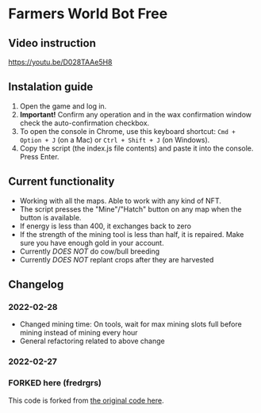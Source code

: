 # Farmers World Bot Free

## Video instruction

https://youtu.be/D028TAAe5H8

## Instalation guide

1. Open the game and log in.
2. **Important!** Confirm any operation and in the wax confirmation window check the auto-confirmation checkbox.
3. To open the console in Chrome, use this keyboard shortcut: `Cmd + Option + J` (on a Mac) or `Ctrl + Shift + J` (on Windows).
4. Copy the script (the index.js file contents) and paste it into the console. Press Enter.

## Current functionality

- Working with all the maps. Able to work with any kind of NFT.
- The script presses the "Mine"/"Hatch" button on any map when the button is available.
- If energy is less than 400, it exchanges back to zero
- If the strength of the mining tool is less than half, it is repaired. Make sure you have enough gold in your account.
- Currently *DOES NOT* do cow/bull breeding
- Currently *DOES NOT* replant crops after they are harvested

## Changelog

### 2022-02-28

- Changed mining time: On tools, wait for max mining slots full before mining instead of mining every hour
- General refactoring related to above change

### 2022-02-27

### FORKED here (fredrgrs)

This code is forked from [the original code here](https://github.com/SmartBotBlack/farmers-world-bot).

